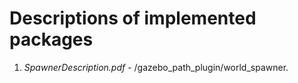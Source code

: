 # Descriptions of implemented packages
1. *SpawnerDescription.pdf* - /gazebo_path_plugin/world_spawner.

